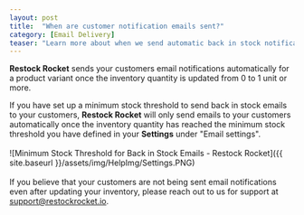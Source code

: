 ```yaml
---
layout: post
title:  "When are customer notification emails sent?"
category: [Email Delivery]
teaser: "Learn more about when we send automatic back in stock notifications to your customers"
---
```

**Restock Rocket** sends your customers email notifications automatically for a product variant once the inventory quantity is updated from 0 to 1 unit or more.

If you have set up a minimum stock threshold to send back in stock emails to your customers, **Restock Rocket** will only send emails to your customers automatically once the inventory quantity has reached the minimum stock threshold you have defined in your **Settings** under "Email settings".
<br/>
<br/>
![Minimum Stock Threshold for Back in Stock Emails - Restock Rocket]({{ site.baseurl }}/assets/img/HelpImg/Settings.PNG)
<br/>
<br/>
If you believe that your customers are not being sent email notifications even after updating your inventory, please reach out to us for support at <a href="mailto:support@restockrocket.io">support@restockrocket.io</a>.
